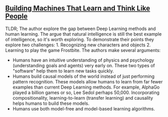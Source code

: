 ## [Building Machines That Learn and Think Like People](http://arxiv.org/abs/1604.00289)

TLDR; The author explore the gap between Deep Learning methods and human learning. The argue that natural intelligence is still the best example of intelligence, so it's worth exploring. To demonstrate their points they explore two challenges: 1. Recognizing new characters and objects 2. Learning to play the game Frostbite. The authors make several arguments:

-  Humans have an intuitive understanding of physics and psychology (understanding goals and agents) very early on. These two types of "software" help them to learn new tasks quickly.
-  Humans build causal models of the world instead of just performing pattern recognition. These models allow humans to learn from far fewer examples than current Deep Learning methods. For example, AlphaGo played a billion games or so, Lee Sedol perhaps 50,000. Incorporating compositionality, learning-to-learn (transfer learning) and causality helps humans to build these models.
- Humans use both model-free and model-based learning algorithms.